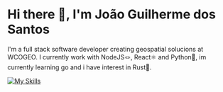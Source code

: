 # Hi there 👋, I'm João Guilherme dos Santos
I'm a full stack software developer creating geospatial solucions at WCOGEO. I currently work with NodeJS🪢, React⚛️ and Python🐍, im currently learning go and i have interest in Rust🦀.

[![My Skills](https://skillicons.dev/icons?i=html,css,javascript,typescript,react,nodejs,nestjs,express,python,fastapi,go,docker,postgres,redis,linux)](https://skillicons.dev)
